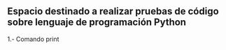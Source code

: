 ## Espacio destinado a realizar pruebas de código sobre lenguaje de programación Python
1.- Comando print
